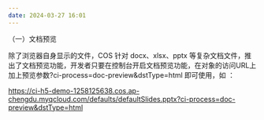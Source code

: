 ```yaml
---
date: 2024-03-27 16:01
---
```

（一）文档预览

除了浏览器自身显示的文件，COS 针对 docx、xlsx、pptx 等复杂文档文件，推出了文档预览功能，开发者只要在控制台开启文档预览功能，在对象的访问URL上加上预览参数?ci-process=doc-preview&dstType=html 即可使用，如 ：

https://ci-h5-demo-1258125638.cos.ap-chengdu.myqcloud.com/defaults/defaultSlides.pptx?ci-process=doc-preview&dstType=html